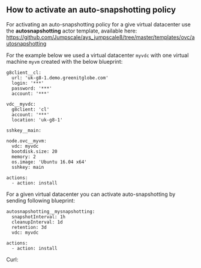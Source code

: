 ## How to activate an auto-snapshotting policy

For activating an auto-snapshotting policy for a give virtual datacenter use the **autosnapshotting** actor template, available here: https://github.com/Jumpscale/ays_jumpscale8/tree/master/templates/ovc/autosnapshotting

For the example below we used a virtual datacenter `myvdc` with one virtual machine `myvm` created with the below blueprint:

```
g8client__cl:
  url: 'uk-g8-1.demo.greenitglobe.com'
  login: '***'
  password: '***'
  account: '***'

vdc__myvdc:
  g8client: 'cl'
  account: '***'
  location: 'uk-g8-1'

sshkey__main:

node.ovc__myvm:
  vdc: myvdc
  bootdisk.size: 20
  memory: 2
  os.image: 'Ubuntu 16.04 x64'
  sshkey: main

actions:
  - action: install
```

For a given virtual datacenter you can activate auto-snapshotting by sending following blueprint:

```
autosnapshotting__mysnapshotting:
  snapshotInterval: 1h
  cleanupInterval: 1d
  retention: 3d
  vdc: myvdc

actions:
  - action: install
```

Curl:

```

```
